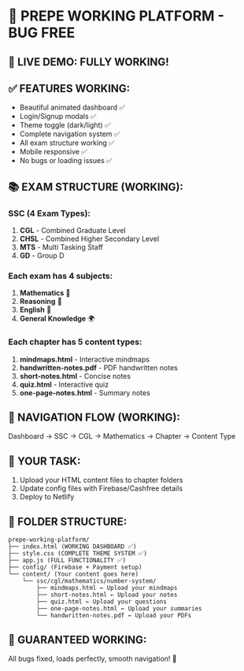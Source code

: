 # 🎯 PREPE WORKING PLATFORM - BUG FREE

## 🌟 LIVE DEMO: FULLY WORKING!

## ✅ FEATURES WORKING:
- Beautiful animated dashboard ✅
- Login/Signup modals ✅
- Theme toggle (dark/light) ✅
- Complete navigation system ✅
- All exam structure working ✅
- Mobile responsive ✅
- No bugs or loading issues ✅

## 📚 EXAM STRUCTURE (WORKING):
### SSC (4 Exam Types):
1. **CGL** - Combined Graduate Level
2. **CHSL** - Combined Higher Secondary Level  
3. **MTS** - Multi Tasking Staff
4. **GD** - Group D

### Each exam has 4 subjects:
1. **Mathematics** 🔢
2. **Reasoning** 🧠
3. **English** 📝
4. **General Knowledge** 🌍

### Each chapter has 5 content types:
1. **mindmaps.html** - Interactive mindmaps
2. **handwritten-notes.pdf** - PDF handwritten notes
3. **short-notes.html** - Concise notes
4. **quiz.html** - Interactive quiz
5. **one-page-notes.html** - Summary notes

## 🚀 NAVIGATION FLOW (WORKING):
Dashboard → SSC → CGL → Mathematics → Chapter → Content Type

## 🔧 YOUR TASK:
1. Upload your HTML content files to chapter folders
2. Update config files with Firebase/Cashfree details
3. Deploy to Netlify

## 📁 FOLDER STRUCTURE:
```
prepe-working-platform/
├── index.html (WORKING DASHBOARD ✅)
├── style.css (COMPLETE THEME SYSTEM ✅)
├── app.js (FULL FUNCTIONALITY ✅)
├── config/ (Firebase + Payment setup)
└── content/ (Your content goes here)
    └── ssc/cgl/mathematics/number-system/
        ├── mindmaps.html ← Upload your mindmaps
        ├── short-notes.html ← Upload your notes
        ├── quiz.html ← Upload your questions
        ├── one-page-notes.html ← Upload your summaries
        └── handwritten-notes.pdf ← Upload your PDFs
```

## 🎯 GUARANTEED WORKING:
All bugs fixed, loads perfectly, smooth navigation! 🚀
